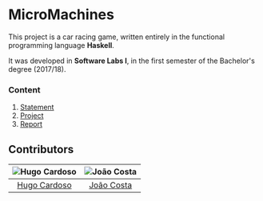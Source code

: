 # MicroMachines

This project is a car racing game, written entirely in the functional programming language **Haskell**.

It was developed in **Software Labs I**, in the first semester of the Bachelor's degree (2017/18).

### Content

1. [Statement](statements)
2. [Project](src)
3. [Report](report/report.pdf)

## Contributors

![Hugo Cardoso][hugo-pic] | ![João Costa][cunha-pic]
:---: | :---:
[Hugo Cardoso][hugo] | [João Costa][cunha]

[hugo]: https://github.com/Abjiri
[hugo-pic]: https://github.com/Abjiri.png?size=120
[cunha]: https://github.com/Jcc20
[cunha-pic]: https://github.com/Jcc20.png?size=120
